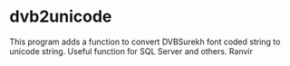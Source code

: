 dvb2unicode
===========
This program adds a function to convert DVBSurekh font coded string to unicode string. 
Useful function for SQL Server and others.
Ranvir
